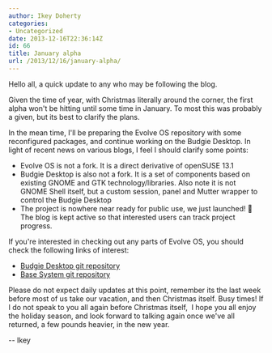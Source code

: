 ```yaml
---
author: Ikey Doherty
categories:
- Uncategorized
date: 2013-12-16T22:36:14Z
id: 66
title: January alpha
url: /2013/12/16/january-alpha/
---
```


Hello all, a quick update to any who may be following the blog.

Given the time of year, with Christmas literally around the corner, the first alpha won't be hitting until some time in January. To most this was probably a given, but its best to clarify the plans.
<!--more-->

In the mean time, I'll be preparing the Evolve OS repository with some reconfigured packages, and continue working on the Budgie Desktop. In light of recent news on various blogs, I feel I should clarify some points:

* Evolve OS is not a fork. It is a direct derivative of openSUSE 13.1
* Budgie Desktop is also not a fork. It is a set of components based on existing GNOME and GTK technology/libraries. Also note it is not GNOME Shell itself, but a custom session, panel and Mutter wrapper to control the Budgie Desktop
* The project is nowhere near ready for public use, we just launched! 🙂 The blog is kept active so that interested users can track project progress.

If you're interested in checking out any parts of Evolve OS, you should check the following links of interest:

* [Budgie Desktop git repository](https://github.com/solus-project/budgie-desktop)
* [Base System git repository](https://github.com/solus-project/base-system)

Please do not expect daily updates at this point, remember its the last week before most of us take our vacation, and then Christmas itself. Busy times! If I do not speak to you all again before Christmas itself,  I hope you all enjoy the holiday season, and look forward to talking again once we've all returned, a few pounds heavier, in the new year.

-- Ikey